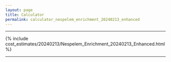 ```yaml
---
layout: page
title: Calculator
permalink: calculator_nespelem_enrichment_20240213_enhanced
---
```


___

{% include cost_estimates/20240213/Nespelem_Enrichment_20240213_Enhanced.html %}

___

